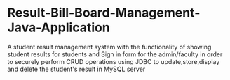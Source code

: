 # Result-Bill-Board-Management-Java-Application
A student result management system with the functionality of showing student results for students and Sign in form for the admin/faculty in order to securely perform CRUD operations using JDBC  to update,store,display and delete the student's result in MySQL server
